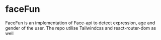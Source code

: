 # faceFun
FaceFun is an implementation of Face-api to detect expression, age and gender of the user. The repo utilise Tailwindcss and react-router-dom as well